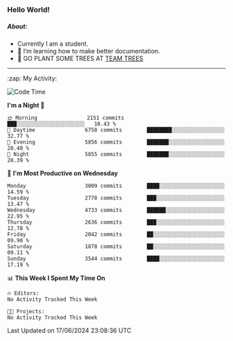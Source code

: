 ### Hello World!

##### About:
- Currently I am a student.
- 🌱 I’m learning how to make better documentation.
- 🌱 GO PLANT SOME TREES AT [TEAM TREES](https://teamtrees.org/)

---
  <summary>:zap: My Activity:</summary>
  
<!--START_SECTION:waka-->
![Code Time](http://img.shields.io/badge/Code%20Time-1%2C377%20hrs%2025%20mins-blue)

**I'm a Night 🦉** 

```text
🌞 Morning                2151 commits        ███░░░░░░░░░░░░░░░░░░░░░░   10.43 % 
🌆 Daytime                6758 commits        ████████░░░░░░░░░░░░░░░░░   32.77 % 
🌃 Evening                5856 commits        ███████░░░░░░░░░░░░░░░░░░   28.40 % 
🌙 Night                  5855 commits        ███████░░░░░░░░░░░░░░░░░░   28.39 % 
```
📅 **I'm Most Productive on Wednesday** 

```text
Monday                   3009 commits        ████░░░░░░░░░░░░░░░░░░░░░   14.59 % 
Tuesday                  2778 commits        ███░░░░░░░░░░░░░░░░░░░░░░   13.47 % 
Wednesday                4733 commits        ██████░░░░░░░░░░░░░░░░░░░   22.95 % 
Thursday                 2636 commits        ███░░░░░░░░░░░░░░░░░░░░░░   12.78 % 
Friday                   2042 commits        ██░░░░░░░░░░░░░░░░░░░░░░░   09.90 % 
Saturday                 1878 commits        ██░░░░░░░░░░░░░░░░░░░░░░░   09.11 % 
Sunday                   3544 commits        ████░░░░░░░░░░░░░░░░░░░░░   17.19 % 
```


📊 **This Week I Spent My Time On** 

```text
🔥 Editors: 
No Activity Tracked This Week

🐱‍💻 Projects: 
No Activity Tracked This Week
```


 Last Updated on 17/06/2024 23:08:36 UTC
<!--END_SECTION:waka-->
